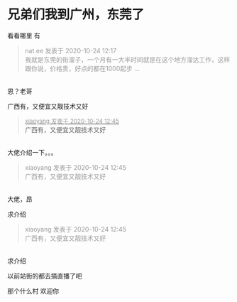# 兄弟们我到广州，东莞了


看看哪里 有<img src="static/image/smiley/default/lol.gif" smilieid="12" border="0" alt="" />

<div class="quote"><blockquote><font color="#999999">nat.ee 发表于 2020-10-24 12:17</font><br />
<font color="#999999">我就是东莞的街溜子，一个月有一大半时间就是在这个地方溜达工作，这样跟你说，价格贵，好点的都在1000起步 ...</font></blockquote></div><br />
恩？老哥

广西有，又便宜又靓技术又好<img src="static/image/smiley/yct/003.gif" smilieid="50" border="0" alt="" />

<div class="quote"><blockquote><font size="2"><a href="https://www.hostloc.com/forum.php?mod=redirect&amp;goto=findpost&amp;pid=9345318&amp;ptid=757929" target="_blank"><font color="#999999">xiaoyang 发表于 2020-10-24 12:45</font></a></font><br />
广西有，又便宜又靓技术又好</blockquote></div><br />
大佬介绍一下。。。<img id="aimg_gJ33V" onclick="zoom(this, this.src, 0, 0, 0)" class="zoom" src="https://cdn.jsdelivr.net/gh/hishis/forum-master/public/images/patch.gif" onmouseover="img_onmouseoverfunc(this)" onload="thumbImg(this)" border="0" alt="" />

<div class="quote"><blockquote><font color="#999999">xiaoyang 发表于 2020-10-24 12:45</font><br />
<font color="#999999">广西有，又便宜又靓技术又好</font></blockquote></div><br />
大佬，昂

求介绍

<div class="quote"><blockquote><font color="#999999">xiaoyang 发表于 2020-10-24 12:45</font><br />
<font color="#999999">广西有，又便宜又靓技术又好</font></blockquote></div><br />
求介绍

以前站街的都去搞直播了吧

那个什么村 欢迎你 <img src="static/image/smiley/default/lol.gif" smilieid="12" border="0" alt="" />
